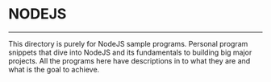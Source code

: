 # __NODEJS__
---
This directory is purely for NodeJS sample programs. Personal program snippets that dive into NodeJS and its fundamentals to building big major projects. All the programs here have descriptions in to what they are and what is the goal to achieve.
